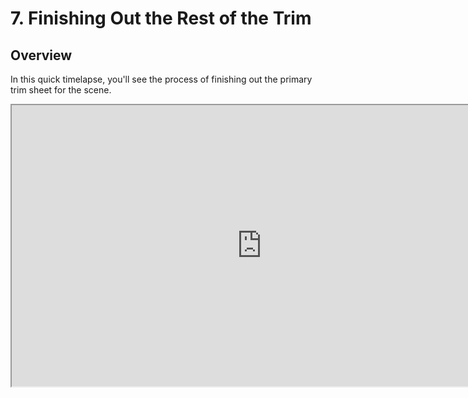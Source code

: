 # 7. Finishing Out the Rest of the Trim

<h2>Overview</h2>
<p>In this quick timelapse, you'll see the process of finishing out the primary trim sheet for the scene.</p>
<p><iframe src="https://www.youtube.com/embed/if25k43nG5w?rel=0" width="800" height="450" allowfullscreen="allowfullscreen" allow="accelerometer; autoplay; clipboard-write; encrypted-media; gyroscope; picture-in-picture"></iframe></p>